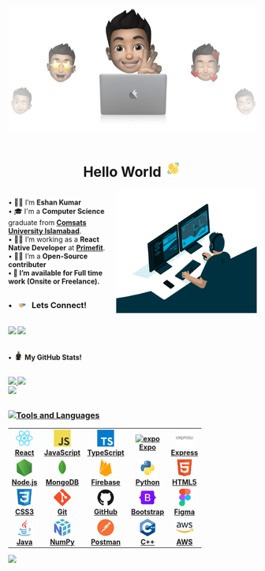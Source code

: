 <!--About myself!-->
<div align="center" >  
<img  src="Images/cover-photo.png" > </div>  </br> </a>
<div align="center" >  
  <h1> Hello World
 <img src="Images/shake-hand.gif" width="35px"> </h1>
</div>

<div align="left" >
<img align="right" height="250" width="285" src="Images/coding-boy.gif" > <br>
• 👨‍🎓 I’m <b>Eshan Kumar</b><br>
• 🎓 I'm a <b> Computer Science </b> graduate from <a href="https://www.comsats.edu.pk/"><b>Comsats University Islamabad</b></a>.<br>
• 👨‍💻 I’m working as a <b> React Native Developer</b> at <a href="https://primefit.ae/" target="_blank"><b>Primefit</b></a>.<br>
• 👨‍🏫 I’m a <b>Open-Source contributer<br>
• 🌱 I’m available for <b>Full time work </b>(Onsite or Freelance). <br>

</div>

##

<!--Social Media Links!-->
<div>
<h3> • <img src="Images/shakehand.gif" width="32">  <b> Lets Connect! </b> </h3> <br>
<a href = "https://linkedin.com/in/the-eshan-kumar/"><img src="https://img.icons8.com/fluent/48/000000/linkedin.png"/></a>
<a href = "https://www.instagram.com/eshandhankani/"><img src="https://img.icons8.com/fluent/48/000000/instagram-new.png"/></a>

 
</div>

##

<!--Github stats!-->
  <p> • <img src="Images/github-stats.gif" width="20">  <b>  My GitHub Stats! </b> </p> <br>

<div>
<a href="https://github.com/EshanDhankani">
<img height="185em" src="https://github-readme-stats.vercel.app/api?username=EshanDhankani&title_color=ffffff&icon_color=2234AE&text_color=F0E68C&bg_color=ffffff,000000,130F40&hide_border=true&show_icons=true&include_all_commits=true&count_private=true&cache_seconds=1800
"/>
<img height="185em" src="https://github-readme-stats.vercel.app/api/top-langs/?username=EshanDhankani&layout=compact&langs_count=7&title_color=ffffff&icon_color=2234AE&text_color=F0E68C&bg_color=ffffff,000000,130F40&hide_border=true&show_icons=true"/>
</div>
<img src="https://readme-typing-svg.herokuapp.com?font=Open+Sans&color=F0E68C&width=500&lines=These+are+my+GitHub+stats..">

##


  <!--Used Languages and tools!-->
  <h3> <img src = "https://media2.giphy.com/media/QssGEmpkyEOhBCb7e1/giphy.gif?cid=ecf05e47a0n3gi1bfqntqmob8g9aid1oyj2wr3ds3mg700bl&rid=giphy.gif" width = 20px>Tools and Languages </h3>

  <table>
  <tr>
    <td align="center"><img src="https://raw.githubusercontent.com/devicons/devicon/master/icons/react/react-original.svg" title="React" alt="react" width="35" height="35"/><br/>React</td>
    <td align="center"><img src="https://raw.githubusercontent.com/devicons/devicon/master/icons/javascript/javascript-original.svg" title="JavaScript" alt="javascript" width="35" height="35"/><br/>JavaScript</td>
    <td align="center"><img src="https://raw.githubusercontent.com/devicons/devicon/master/icons/typescript/typescript-original.svg" title="TypeScript" alt="typescript" width="35" height="35"/><br/>TypeScript</td>
    <td align="center"><img src="https://www.svgrepo.com/show/330397/expo.svg" title="Expo" alt="expo" width="35" height="35"/><br/>Expo</td>
    <td align="center"><img src="https://raw.githubusercontent.com/devicons/devicon/master/icons/express/express-original-wordmark.svg" title="Express.js" alt="express" width="35" height="35"/><br/>Express</td>
  </tr>
  <tr>
    <td align="center"><img src="https://raw.githubusercontent.com/devicons/devicon/master/icons/nodejs/nodejs-original.svg" title="Node.js" alt="nodejs" width="35" height="35"/><br/>Node.js</td>
    <td align="center"><img src="https://raw.githubusercontent.com/devicons/devicon/master/icons/mongodb/mongodb-original.svg" title="MongoDB" alt="mongodb" width="35" height="35"/><br/>MongoDB</td>
    <td align="center"><img src="https://raw.githubusercontent.com/devicons/devicon/master/icons/firebase/firebase-plain.svg" title="Firebase" alt="firebase" width="35" height="35"/><br/>Firebase</td>
    <td align="center"><img src="https://raw.githubusercontent.com/devicons/devicon/master/icons/python/python-original.svg" title="Python" alt="python" width="35" height="35"/><br/>Python</td>
    <td align="center"><img src="https://raw.githubusercontent.com/devicons/devicon/master/icons/html5/html5-original.svg" title="HTML5" alt="html5" width="35" height="35"/><br/>HTML5</td>
  </tr>
  <tr>
    <td align="center"><img src="https://raw.githubusercontent.com/devicons/devicon/master/icons/css3/css3-original.svg" title="CSS3" alt="css3" width="35" height="35"/><br/>CSS3</td>
    <td align="center"><img src="https://raw.githubusercontent.com/devicons/devicon/master/icons/git/git-original.svg" title="Git" alt="git" width="35" height="35"/><br/>Git</td>
    <td align="center"><img src="https://raw.githubusercontent.com/devicons/devicon/master/icons/github/github-original.svg" title="GitHub" alt="github" width="35" height="35"/><br/>GitHub</td>
    <td align="center"><img src="https://raw.githubusercontent.com/devicons/devicon/master/icons/bootstrap/bootstrap-original.svg" title="Bootstrap" alt="bootstrap" width="35" height="35"/><br/>Bootstrap</td>
    <td align="center"><img src="https://raw.githubusercontent.com/devicons/devicon/master/icons/figma/figma-original.svg" title="Figma" alt="figma" width="35" height="35"/><br/>Figma</td>
  </tr>
  <tr>
    <td align="center"><img src="https://raw.githubusercontent.com/devicons/devicon/master/icons/java/java-original.svg" title="Java" alt="java" width="35" height="35"/><br/>Java</td>
    <td align="center"><img src="https://raw.githubusercontent.com/devicons/devicon/master/icons/numpy/numpy-original.svg" title="NumPy" alt="numpy" width="35" height="35"/><br/>NumPy</td>
    <td align="center"><img src="https://raw.githubusercontent.com/devicons/devicon/master/icons/postman/postman-original.svg" title="Postman" alt="postman" width="35" height="35"/><br/>Postman</td>
    <td align="center"><img src="https://raw.githubusercontent.com/devicons/devicon/master/icons/cplusplus/cplusplus-original.svg" title="C++" alt="cplusplus" width="35" height="35"/><br/>C++</td>
    <td align="center"><img src="https://raw.githubusercontent.com/devicons/devicon/master/icons/amazonwebservices/amazonwebservices-original-wordmark.svg" title="AWS" alt="aws" width="35" height="35"/><br/>AWS</td>
  </tr>
</table>
<img src="https://readme-typing-svg.herokuapp.com?font=Open+Sans&color=61DBFB&width=500&lines=These+are+the+tools+that+I+am+working+with..">
